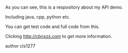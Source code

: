 As you can see, this is a respository about my API demo.

Including java, cpp, python etc.

You can get test code and full code from this.

Clicking http://cbnxzs.com to get more information.

author cls1277
